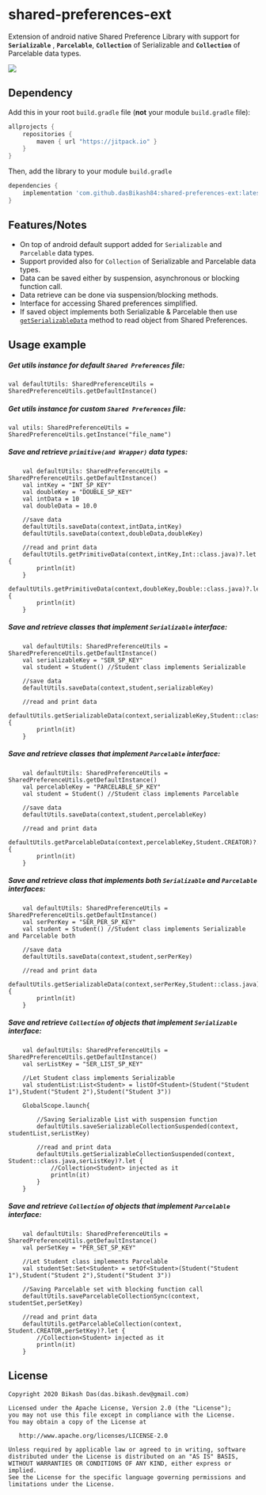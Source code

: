 # shared-preferences-ext

Extension of android native Shared Preference Library with support for **`Serializable`** , **`Parcelable`**, **`Collection`** of Serializable and **`Collection`** of Parcelable data types.

[![](https://jitpack.io/v/dasBikash84/shared-preferences-ext.svg)](https://jitpack.io/#dasBikash84/shared-preferences-ext)

## Dependency

Add this in your root `build.gradle` file (**not** your module `build.gradle` file):

```gradle
allprojects {
	repositories {
        maven { url "https://jitpack.io" }
    }
}
```

Then, add the library to your module `build.gradle`
```gradle
dependencies {
    implementation 'com.github.dasBikash84:shared-preferences-ext:latest.release.here'
}
```

## Features/Notes
- On top of android default support added for `Serializable` and `Parcelable` data types.
- Support provided also for `Collection` of Serializable and Parcelable data types.
- Data can be saved either by suspension, asynchronous or blocking function call.
- Data retrieve can be done via suspension/blocking methods.
- Interface for accessing Shared preferences simplified.
- If saved object implements both Serializable & Parcelable then use [`getSerializableData`](https://github.com/dasBikash84/shared-preferences-ext/blob/master/android-shared-preference-utils/src/main/java/com/dasbikash/android_shared_preference_utils/SharedPreferenceUtils.kt) method to read object from Shared Preferences.

## Usage example

##### Get utils instance for default `Shared Preferences` file:
```
val defaultUtils: SharedPreferenceUtils = SharedPreferenceUtils.getDefaultInstance()
```
##### Get utils instance for custom `Shared Preferences` file:
```
val utils: SharedPreferenceUtils = SharedPreferenceUtils.getInstance("file_name")
```
##### Save and retrieve `primitive(and Wrapper)` data types:
```
    val defaultUtils: SharedPreferenceUtils = SharedPreferenceUtils.getDefaultInstance()
    val intKey = "INT_SP_KEY"
    val doubleKey = "DOUBLE_SP_KEY"
    val intData = 10
    val doubleData = 10.0
    
    //save data
    defaultUtils.saveData(context,intData,intKey)
    defaultUtils.saveData(context,doubleData,doubleKey)
    
    //read and print data
    defaultUtils.getPrimitiveData(context,intKey,Int::class.java)?.let {
        println(it)
    }
    defaultUtils.getPrimitiveData(context,doubleKey,Double::class.java)?.let {
        println(it)
    }
```

##### Save and retrieve classes that implement `Serializable` interface:
```
    val defaultUtils: SharedPreferenceUtils = SharedPreferenceUtils.getDefaultInstance()
    val serializableKey = "SER_SP_KEY"
    val student = Student() //Student class implements Serializable

    //save data
    defaultUtils.saveData(context,student,serializableKey)

    //read and print data
    defaultUtils.getSerializableData(context,serializableKey,Student::class.java)?.let {
        println(it)
    }
```
##### Save and retrieve classes that implement `Parcelable` interface:
```
    val defaultUtils: SharedPreferenceUtils = SharedPreferenceUtils.getDefaultInstance()
    val percelableKey = "PARCELABLE_SP_KEY"
    val student = Student() //Student class implements Parcelable

    //save data
    defaultUtils.saveData(context,student,percelableKey)

    //read and print data
    defaultUtils.getParcelableData(context,percelableKey,Student.CREATOR)?.let {
        println(it)
    }
```
##### Save and retrieve class that implements both `Serializable` and `Parcelable` interfaces:
```
    val defaultUtils: SharedPreferenceUtils = SharedPreferenceUtils.getDefaultInstance()
    val serPerKey = "SER_PER_SP_KEY"
    val student = Student() //Student class implements Serializable and Parcelable both

    //save data
    defaultUtils.saveData(context,student,serPerKey)

    //read and print data
    defaultUtils.getSerializableData(context,serPerKey,Student::class.java)?.let {
        println(it)
    }
```
##### Save and retrieve `Collection` of objects that implement `Serializable` interface:
```
    val defaultUtils: SharedPreferenceUtils = SharedPreferenceUtils.getDefaultInstance()
    val serListKey = "SER_LIST_SP_KEY"
    
    //Let Student class implements Serializable
    val studentList:List<Student> = listOf<Student>(Student("Student 1"),Student("Student 2"),Student("Student 3")) 
    
    GlobalScope.launch{
    
        //Saving Serializable List with suspension function
        defaultUtils.saveSerializableCollectionSuspended(context, studentList,serListKey)
        
        //read and print data
        defaultUtils.getSerializableCollectionSuspended(context, Student::class.java,serListKey)?.let {
            //Collection<Student> injected as it
            println(it)
        }
    }    
```
##### Save and retrieve `Collection` of objects that implement `Parcelable` interface:
```
    val defaultUtils: SharedPreferenceUtils = SharedPreferenceUtils.getDefaultInstance()
    val perSetKey = "PER_SET_SP_KEY"
    
    //Let Student class implements Parcelable
    val studentSet:Set<Student> = setOf<Student>(Student("Student 1"),Student("Student 2"),Student("Student 3")) 
    
    //Saving Parcelable set with blocking function call
    defaultUtils.saveParcelableCollectionSync(context, studentSet,perSetKey)
        
    //read and print data
    defaultUtils.getParcelableCollection(context, Student.CREATOR,perSetKey)?.let {
        //Collection<Student> injected as it
        println(it)
    }
```
License
--------

    Copyright 2020 Bikash Das(das.bikash.dev@gmail.com)

    Licensed under the Apache License, Version 2.0 (the "License");
    you may not use this file except in compliance with the License.
    You may obtain a copy of the License at

       http://www.apache.org/licenses/LICENSE-2.0

    Unless required by applicable law or agreed to in writing, software
    distributed under the License is distributed on an "AS IS" BASIS,
    WITHOUT WARRANTIES OR CONDITIONS OF ANY KIND, either express or implied.
    See the License for the specific language governing permissions and
    limitations under the License.
